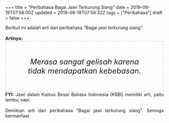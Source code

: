 +++
title = "Peribahasa Bagai Jawi Terkurung Siang"
date = 2019-08-19T07:58:00Z
updated = 2019-08-19T07:58:32Z
tags = ["Peribahasa"]
draft = false
+++

<div dir="ltr" style="text-align: left;" trbidi="on"><div style="text-align: justify;">Berikut ini adalah arti dari peribahasa “Bagai jawi terkurung siang”.</div><br /><div style="text-align: justify;"><b>Artinya:</b></div><div style="border: 2px dashed #ddd; font-size: 24px; height: auto; margin: 0 auto; padding: 50px; text-align: center; width: auto;"><i>Merasa sangat gelisah karena tidak mendapatkan kebebasan.</i></div><div style="text-align: justify;"><b>FYI:</b> Jawi dalam Kamus Besar Bahasa Indonesia (KBBI) memiliki arti, yaitu lembu; sapi.<br /><br /></div><div style="text-align: justify;">Demikian arti dari peribahasa "Bagai jawi terkurung siang". Semoga bermanfaat.</div></div>
